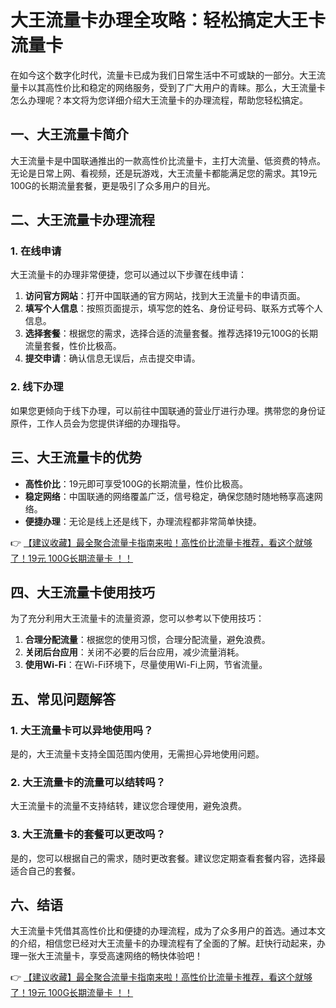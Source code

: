 # 大王流量卡办理全攻略：轻松搞定大王卡流量卡

在如今这个数字化时代，流量卡已成为我们日常生活中不可或缺的一部分。大王流量卡以其高性价比和稳定的网络服务，受到了广大用户的青睐。那么，大王流量卡怎么办理呢？本文将为您详细介绍大王流量卡的办理流程，帮助您轻松搞定。

## 一、大王流量卡简介

大王流量卡是中国联通推出的一款高性价比流量卡，主打大流量、低资费的特点。无论是日常上网、看视频，还是玩游戏，大王流量卡都能满足您的需求。其19元100G的长期流量套餐，更是吸引了众多用户的目光。

## 二、大王流量卡办理流程

### 1. 在线申请

大王流量卡的办理非常便捷，您可以通过以下步骤在线申请：

1. **访问官方网站**：打开中国联通的官方网站，找到大王流量卡的申请页面。
2. **填写个人信息**：按照页面提示，填写您的姓名、身份证号码、联系方式等个人信息。
3. **选择套餐**：根据您的需求，选择合适的流量套餐。推荐选择19元100G的长期流量套餐，性价比极高。
4. **提交申请**：确认信息无误后，点击提交申请。

### 2. 线下办理

如果您更倾向于线下办理，可以前往中国联通的营业厅进行办理。携带您的身份证原件，工作人员会为您提供详细的办理指导。

## 三、大王流量卡的优势

- **高性价比**：19元即可享受100G的长期流量，性价比极高。
- **稳定网络**：中国联通的网络覆盖广泛，信号稳定，确保您随时随地畅享高速网络。
- **便捷办理**：无论是线上还是线下，办理流程都非常简单快捷。

👉 [【建议收藏】最全聚合流量卡指南来啦！高性价比流量卡推荐，看这个就够了！19元 100G长期流量卡 ！！](https://bit.ly/Liuliangka)

## 四、大王流量卡使用技巧

为了充分利用大王流量卡的流量资源，您可以参考以下使用技巧：

1. **合理分配流量**：根据您的使用习惯，合理分配流量，避免浪费。
2. **关闭后台应用**：关闭不必要的后台应用，减少流量消耗。
3. **使用Wi-Fi**：在Wi-Fi环境下，尽量使用Wi-Fi上网，节省流量。

## 五、常见问题解答

### 1. 大王流量卡可以异地使用吗？

是的，大王流量卡支持全国范围内使用，无需担心异地使用问题。

### 2. 大王流量卡的流量可以结转吗？

大王流量卡的流量不支持结转，建议您合理使用，避免浪费。

### 3. 大王流量卡的套餐可以更改吗？

是的，您可以根据自己的需求，随时更改套餐。建议您定期查看套餐内容，选择最适合自己的套餐。

## 六、结语

大王流量卡凭借其高性价比和便捷的办理流程，成为了众多用户的首选。通过本文的介绍，相信您已经对大王流量卡的办理流程有了全面的了解。赶快行动起来，办理一张大王流量卡，享受高速网络的畅快体验吧！

👉 [【建议收藏】最全聚合流量卡指南来啦！高性价比流量卡推荐，看这个就够了！19元 100G长期流量卡 ！！](https://bit.ly/Liuliangka)